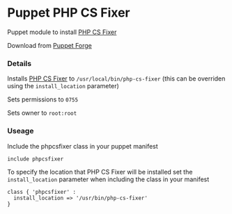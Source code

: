 # Puppet PHP CS Fixer

Puppet module to install [PHP CS Fixer](https://github.com/fabpot/PHP-CS-Fixer)

Download from [Puppet Forge](http://forge.puppetlabs.com/mike182uk/phpcsfixer)

### Details

Installs [PHP CS Fixer](https://github.com/fabpot/PHP-CS-Fixer) to `/usr/local/bin/php-cs-fixer` (this can be overriden using the `install_location` parameter)

Sets permissions to `0755`

Sets owner to `root:root`

### Useage

Include the phpcsfixer class in your puppet manifest

```
include phpcsfixer
```

To specify the location that PHP CS Fixer will be installed set the `install_location` parameter when including the class in your manifest

```
class { 'phpcsfixer' :
  install_location => '/usr/bin/php-cs-fixer'
}
```

